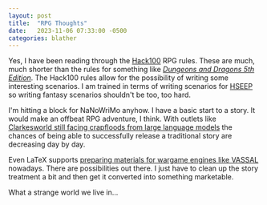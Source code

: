 ```yaml
---
layout: post
title:  "RPG Thoughts"
date:   2023-11-06 07:33:00 -0500
categories: blather
---
```

Yes, I have been reading through the [Hack100](https://web.archive.org/web/20230515062254/https://hack100rpg.com/wp-content/uploads/2023/04/Hack100_Rulebook_Release1_03.pdf) RPG rules.  These are much, much shorter than the rules for something like [*Dungeons and Dragons 5th Edition*](https://web.archive.org/web/20231102214911/https://dnd.wizards.com/).  The Hack100 rules allow for the possibility of writing some interesting scenarios.  I am trained in terms of writing scenarios for [HSEEP](https://web.archive.org/web/20230524085912/https://preptoolkit.fema.gov/web/hseep-resources) so writing fantasy scenarios shouldn't be too, too hard.

I'm hitting a block for NaNoWriMo anyhow.  I have a basic start to a story.  It would make an offbeat RPG adventure, I think.  With outlets like [Clarkesworld still facing crapfloods from large language models](https://web.archive.org/web/20231003093522/https://neil-clarke.com/it-continues/) the chances of being able to successfully release a traditional story are decreasing day by day.

Even LaTeX supports [preparing materials for wargame engines like VASSAL](https://ctan.org/pkg/wargame) nowadays.  There are possibilities out there.  I just have to clean up the story treatment a bit and then get it converted into something marketable.

What a strange world we live in...
